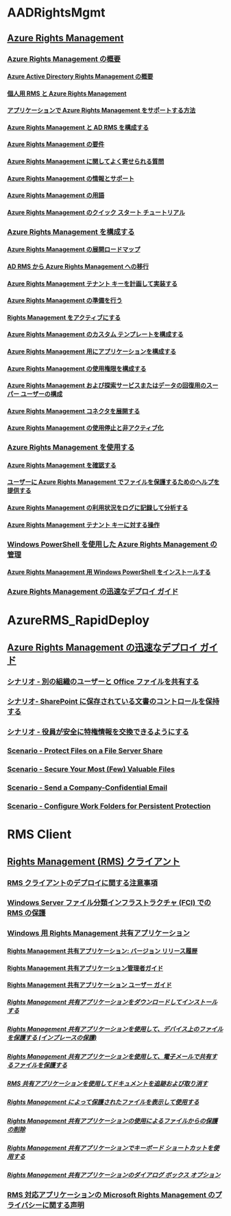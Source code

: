 # AADRightsMgmt
## [Azure Rights Management](Azure_Rights_Management.md)
### [Azure Rights Management の概要](Getting_Started_with_Azure_Rights_Management.md)
#### [Azure Active Directory Rights Management の概要](What_is_Azure_Rights_Management_.md)
#### [個人用 RMS と Azure Rights Management](RMS_for_Individuals_and_Azure_Rights_Management.md)
#### [アプリケーションで Azure Rights Management をサポートする方法](How_Applications_Support_Azure_Rights_Management.md)
#### [Azure Rights Management と AD RMS を構成する](Comparing_Azure_Rights_Management_and_AD_RMS.md)
#### [Azure Rights Management の要件](Requirements_for_Azure_Rights_Management.md)
#### [Azure Rights Management に関してよく寄せられる質問](Frequently_Asked_Questions_for_Azure_Rights_Management.md)
#### [Azure Rights Management の情報とサポート](Information_and_Support_for_Azure_Rights_Management.md)
#### [Azure Rights Management の用語](Terminology_for_Azure_Rights_Management.md)
#### [Azure Rights Management のクイック スタート チュートリアル](Quick_Start_Tutorial_for_Azure_Rights_Management.md)
### [Azure Rights Management を構成する](Configuring_Azure_Rights_Management.md)
#### [Azure Rights Management の展開ロードマップ](Azure_Rights_Management_Deployment_Roadmap.md)
#### [AD RMS から Azure Rights Management への移行](Migrating_from_AD_RMS_to_Azure_Rights_Management.md)
#### [Azure Rights Management テナント キーを計画して実装する](Planning_and_Implementing_Your_Azure_Rights_Management_Tenant_Key.md)
#### [Azure Rights Management の準備を行う](Preparing_for_Azure_Rights_Management.md)
#### [Rights Management をアクティブにする](Activating_Azure_Rights_Management.md)
#### [Azure Rights Management のカスタム テンプレートを構成する](Configuring_Custom_Templates_for_Azure_Rights_Management.md)
#### [Azure Rights Management 用にアプリケーションを構成する](Configuring_Applications_for_Azure_Rights_Management.md)
#### [Azure Rights Management の使用権限を構成する](Configuring_Usage_Rights_for_Azure_Rights_Management.md)
#### [Azure Rights Management および探索サービスまたはデータの回復用のスーパー ユーザーの構成](Configuring_Super_Users_for_Azure_Rights_Management_and_Discovery_Services_or_Data_Recovery.md)
#### [Azure Rights Management コネクタを展開する](Deploying_the_Azure_Rights_Management_Connector.md)
#### [Azure Rights Management の使用停止と非アクティブ化](Decommissioning_and_Deactivating_Azure_Rights_Management.md)
### [Azure Rights Management を使用する](Using_Azure_Rights_Management.md)
#### [Azure Rights Management を確認する](Verifying_Azure_Rights_Management.md)
#### [ユーザーに Azure Rights Management でファイルを保護するためのヘルプを提供する](Helping_Users_to_Protect_Files_by_Using_Azure_Rights_Management.md)
#### [Azure Rights Management の利用状況をログに記録して分析する](Logging_and_Analyzing_Azure_Rights_Management_Usage.md)
#### [Azure Rights Management テナント キーに対する操作](Operations_for_Your_Azure_Rights_Management_Tenant_Key.md)
### [Windows PowerShell を使用した Azure Rights Management の管理](Administering_Azure_Rights_Management_by_Using_Windows_PowerShell.md)
#### [Azure Rights Management 用 Windows PowerShell をインストールする](Installing_Windows_PowerShell_for_Azure_Rights_Management.md)
### [Azure Rights Management の迅速なデプロイ ガイド](Rapid_Deployment_Guide_for_Azure_Rights_Management.md)
# AzureRMS_RapidDeploy
## [Azure Rights Management の迅速なデプロイ ガイド](Rapid_Deployment_Guide_for_Azure_Rights_Management.md)
### [シナリオ - 別の組織のユーザーと Office ファイルを共有する](Scenario_-_Share_an_Office_File_with_Users_in_Another_Organization.md)
### [シナリオ- SharePoint に保存されている文書のコントロールを保持する](Scenario_-_Retain_Control_of_Documents_Stored_in_SharePoint.md)
### [シナリオ - 役員が安全に特権情報を交換できるようにする](Scenario_-_Executives_Securely_Exchange_Privileged_Information.md)
### [Scenario - Protect Files on a File Server Share](Scenario_-_Protect_Files_on_a_File_Server_Share.md)
### [Scenario - Secure Your Most (Few) Valuable Files](Scenario_-_Secure_Your_Most__Few__Valuable_Files.md)
### [Scenario - Send a Company-Confidential Email](Scenario_-_Send_a_Company-Confidential_Email.md)
### [Scenario - Configure Work Folders for Persistent Protection](Scenario_-_Configure_Work_Folders_for_Persistent_Protection.md)
# RMS Client
## [Rights Management (RMS) クライアント](Rights_Management__RMS__Client.md)
### [RMS クライアントのデプロイに関する注意事項](RMS_Client_Deployment_Notes.md)
### [Windows Server ファイル分類インフラストラクチャ (FCI) での RMS の保護](RMS_Protection_with_Windows_Server_File_Classification_Infrastructure__FCI_.md)
### [Windows 用 Rights Management 共有アプリケーション](Rights_Management_Sharing_Application_for_Windows.md)
#### [Rights Management 共有アプリケーション: バージョン リリース履歴](Rights_Management_sharing_application__Version_release_history.md)
#### [Rights Management 共有アプリケーション管理者ガイド](Rights_Management_sharing_application_administrator_guide.md)
#### [Rights Management 共有アプリケーション ユーザー ガイド](Rights_Management_sharing_application_user_guide.md)
##### [Rights Management 共有アプリケーションをダウンロードしてインストールする](Download_and_install_the_Rights_Management_sharing_application.md)
##### [Rights Management 共有アプリケーションを使用して、デバイス上のファイルを保護する (インプレースの保護)](Protect_a_file_on_a_device__protect_in-place__by_using_the_Rights_Management_sharing_application.md)
##### [Rights Management 共有アプリケーションを使用して、電子メールで共有するファイルを保護する](Protect_a_file_that_you_share_by_email_by_using_the_Rights_Management_sharing_application.md)
##### [RMS 共有アプリケーションを使用してドキュメントを追跡および取り消す](Track_and_revoke_your_documents_when_you_use_the_RMS_sharing_application.md)
##### [Rights Management によって保護されたファイルを表示して使用する](View_and_use_files_that_have_been_protected_by_Rights_Management.md)
##### [Rights Management 共有アプリケーションの使用によるファイルからの保護の削除](Remove_protection_from_a_file_by_using_the_Rights_Management_sharing_application.md)
##### [Rights Management 共有アプリケーションでキーボード ショートカットを使用する](Use_keyboard_shortcuts_in_the_Rights_Management_sharing_application.md)
##### [Rights Management 共有アプリケーションのダイアログ ボックス オプション](Dialog_box_options_for_the_Rights_Management_sharing_application.md)
### [RMS 対応アプリケーションの Microsoft Rights Management のプライバシーに関する声明](Privacy_Statement_for_Microsoft_Rights_Management_in_RMS-Enlightened_Applications.md)
